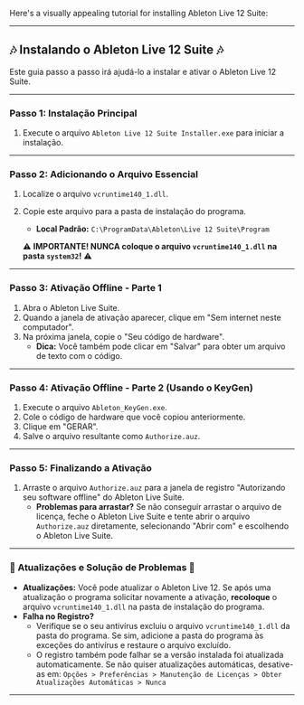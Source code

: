Here's a visually appealing tutorial for installing Ableton Live 12 Suite:

---

## 🎶 Instalando o Ableton Live 12 Suite 🎶

Este guia passo a passo irá ajudá-lo a instalar e ativar o Ableton Live 12 Suite.

---

### Passo 1: Instalação Principal

1.  Execute o arquivo `Ableton Live 12 Suite Installer.exe` para iniciar a instalação.

---

### Passo 2: Adicionando o Arquivo Essencial

1.  Localize o arquivo `vcruntime140_1.dll`.
2.  Copie este arquivo para a pasta de instalação do programa.
    * **Local Padrão:** `C:\ProgramData\Ableton\Live 12 Suite\Program`

    ⚠️ **IMPORTANTE! NUNCA coloque o arquivo `vcruntime140_1.dll` na pasta `system32`!** ⚠️

---

### Passo 3: Ativação Offline - Parte 1

1.  Abra o Ableton Live Suite.
2.  Quando a janela de ativação aparecer, clique em "Sem internet neste computador".
3.  Na próxima janela, copie o "Seu código de hardware".
    * **Dica:** Você também pode clicar em "Salvar" para obter um arquivo de texto com o código.

---

### Passo 4: Ativação Offline - Parte 2 (Usando o KeyGen)

1.  Execute o arquivo `Ableton_KeyGen.exe`.
2.  Cole o código de hardware que você copiou anteriormente.
3.  Clique em "GERAR".
4.  Salve o arquivo resultante como `Authorize.auz`.

---

### Passo 5: Finalizando a Ativação

1.  Arraste o arquivo `Authorize.auz` para a janela de registro "Autorizando seu software offline" do Ableton Live Suite.
    * **Problemas para arrastar?** Se não conseguir arrastar o arquivo de licença, feche o Ableton Live Suite e tente abrir o arquivo `Authorize.auz` diretamente, selecionando "Abrir com" e escolhendo o Ableton Live Suite.

---

### 🔄 Atualizações e Solução de Problemas 🔄

* **Atualizações:** Você pode atualizar o Ableton Live 12. Se após uma atualização o programa solicitar novamente a ativação, **recoloque** o arquivo `vcruntime140_1.dll` na pasta de instalação do programa.
* **Falha no Registro?**
    * Verifique se o seu antivírus excluiu o arquivo `vcruntime140_1.dll` da pasta do programa. Se sim, adicione a pasta do programa às exceções do antivírus e restaure o arquivo excluído.
    * O registro também pode falhar se a versão instalada foi atualizada automaticamente. Se não quiser atualizações automáticas, desative-as em:
        `Opções > Preferências > Manutenção de Licenças > Obter Atualizações Automáticas > Nunca`

---